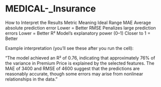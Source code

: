 # MEDICAL-_Insurance
How to Interpret the Results
Metric	Meaning	Ideal Range
MAE	Average absolute prediction error	Lower = Better
RMSE	Penalizes large prediction errors	Lower = Better
R²	Model’s explanatory power (0–1)	Closer to 1 = Better

Example interpretation (you’ll see these after you run the cell):

“The model achieved an R² of 0.76, indicating that approximately 76% of the variance in Premium Price is explained by the selected features.
The MAE of 3400 and RMSE of 4600 suggest that the predictions are reasonably accurate, though some errors may arise from nonlinear relationships in the data.”
